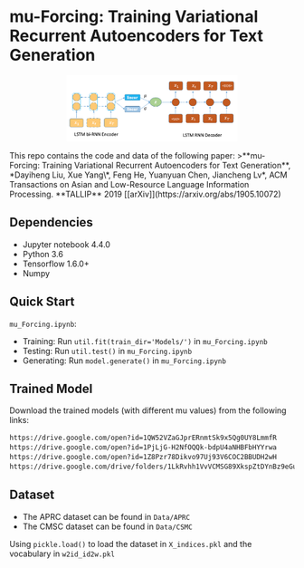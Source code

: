 # mu-Forcing: Training Variational Recurrent Autoencoders for Text Generation
<p align="center"><img width="60%" src="1.png"/></p>
This repo contains the code and data of the following paper:
>**mu-Forcing: Training Variational Recurrent Autoencoders for Text Generation**, *Dayiheng Liu, Xue Yang\*, Feng He, Yuanyuan Chen, Jiancheng Lv*, ACM Transactions on Asian and Low-Resource Language Information Processing. **TALLIP** 2019 [[arXiv]](https://arxiv.org/abs/1905.10072)

## Dependencies

- Jupyter notebook 4.4.0
- Python 3.6
- Tensorflow 1.6.0+
- Numpy

## Quick Start
`mu_Forcing.ipynb`: 
- Training: Run `util.fit(train_dir='Models/')` in `mu_Forcing.ipynb`
- Testing: Run `util.test()` in `mu_Forcing.ipynb` 
- Generating: Run `model.generate()` in `mu_Forcing.ipynb` 

## Trained Model
Download the trained models (with different mu values) from the following links:
```bash
https://drive.google.com/open?id=1QW52VZaGJprERnmtSk9x5Qg0UY8LmmfR
https://drive.google.com/open?id=1PjLjG-H2NfOQQk-bdpU4aNHBFbHYYrwa
https://drive.google.com/open?id=1Z8Pzr78Dikvo97Uj93V6COC2BBUDH2wH
https://drive.google.com/drive/folders/1LkRvhh1VvVCMSG89XkspZtDYnBz9eGuN
```

## Dataset
- The APRC dataset can be found in `Data/APRC`
- The CMSC dataset can be found in `Data/CSMC`   

Using `pickle.load()` to load the dataset in `X_indices.pkl` and the vocabulary in `w2id_id2w.pkl`
